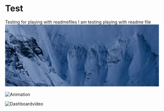 # Test
Testing for playing with readmefiles
I am testing playing with readme file![](Testfolder/Animation.gif)

![Animation](https://github.com/user-attachments/assets/10401500-c721-404b-8c54-03aecf51b59d)

![Dashboardvideo](https://github.com/user-attachments/assets/85f035c1-d7d9-4dec-b611-684ac5a78433)

